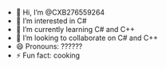 - 👋 Hi, I’m @CXB276559264
- 👀 I’m interested in C#
- 🌱 I’m currently learning C# and C++
- 💞️ I’m looking to collaborate on C# and C++
- 😄 Pronouns: ??????
- ⚡ Fun fact: cooking

<!---
CXB276559264/CXB276559264 is a ✨ special ✨ repository because its `README.md` (this file) appears on your GitHub profile.
You can click the Preview link to take a look at your changes.
--->
